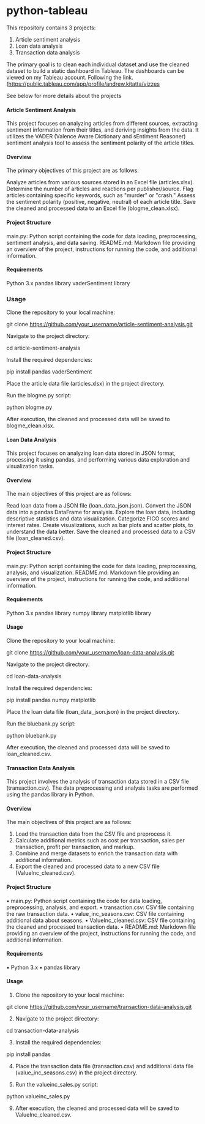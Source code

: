 # python-tableau

This repository contains 3 projects:

1. Article sentiment analysis
2. Loan data analysis
3. Transaction data analysis

The primary goal is to clean each individual dataset and use the cleaned dataset to build a static dashboard in Tableau. The dashboards can be viewed on my Tableau account. Following the link.
(https://public.tableau.com/app/profile/andrew.kitatta/vizzes

See below for more details about the projects

#### Article Sentiment Analysis

This project focuses on analyzing articles from different sources, extracting sentiment information from their titles, and deriving insights from the data. It utilizes the VADER (Valence Aware Dictionary and sEntiment Reasoner) sentiment analysis tool to assess the sentiment polarity of the article titles.

#### Overview

The primary objectives of this project are as follows:

Analyze articles from various sources stored in an Excel file (articles.xlsx).
Determine the number of articles and reactions per publisher/source.
Flag articles containing specific keywords, such as "murder" or "crash."
Assess the sentiment polarity (positive, negative, neutral) of each article title.
Save the cleaned and processed data to an Excel file (blogme_clean.xlsx).

#### Project Structure

main.py: Python script containing the code for data loading, preprocessing, sentiment analysis, and data saving.
README.md: Markdown file providing an overview of the project, instructions for running the code, and additional information.

#### Requirements

Python 3.x
pandas library
vaderSentiment library

### Usage

Clone the repository to your local machine:

git clone https://github.com/your_username/article-sentiment-analysis.git

Navigate to the project directory:

cd article-sentiment-analysis

Install the required dependencies:

pip install pandas vaderSentiment

Place the article data file (articles.xlsx) in the project directory.

Run the blogme.py script:

python blogme.py

After execution, the cleaned and processed data will be saved to blogme_clean.xlsx.


#### Loan Data Analysis

This project focuses on analyzing loan data stored in JSON format, processing it using pandas, and performing various data exploration and visualization tasks.

#### Overview

The main objectives of this project are as follows:

Read loan data from a JSON file (loan_data_json.json).
Convert the JSON data into a pandas DataFrame for analysis.
Explore the loan data, including descriptive statistics and data visualization.
Categorize FICO scores and interest rates.
Create visualizations, such as bar plots and scatter plots, to understand the data better.
Save the cleaned and processed data to a CSV file (loan_cleaned.csv).

#### Project Structure

main.py: Python script containing the code for data loading, preprocessing, analysis, and visualization.
README.md: Markdown file providing an overview of the project, instructions for running the code, and additional information.

#### Requirements

Python 3.x
pandas library
numpy library
matplotlib library

#### Usage

Clone the repository to your local machine:

git clone https://github.com/your_username/loan-data-analysis.git

Navigate to the project directory:

cd loan-data-analysis

Install the required dependencies:

pip install pandas numpy matplotlib

Place the loan data file (loan_data_json.json) in the project directory.

Run the bluebank.py script:

python bluebank.py

After execution, the cleaned and processed data will be saved to loan_cleaned.csv.


#### Transaction Data Analysis

This project involves the analysis of transaction data stored in a CSV file (transaction.csv). The data preprocessing and analysis tasks are performed using the pandas library in Python.

#### Overview

The main objectives of this project are as follows:
1.	Load the transaction data from the CSV file and preprocess it.
2.	Calculate additional metrics such as cost per transaction, sales per transaction, profit per transaction, and markup.
3.	Combine and merge datasets to enrich the transaction data with additional information.
4.	Export the cleaned and processed data to a new CSV file (ValueInc_cleaned.csv).

#### Project Structure

•	main.py: Python script containing the code for data loading, preprocessing, analysis, and export.
•	transaction.csv: CSV file containing the raw transaction data.
•	value_inc_seasons.csv: CSV file containing additional data about seasons.
•	ValueInc_cleaned.csv: CSV file containing the cleaned and processed transaction data.
•	README.md: Markdown file providing an overview of the project, instructions for running the code, and additional information.

#### Requirements

•	Python 3.x
•	pandas library

#### Usage
1.	Clone the repository to your local machine:

git clone https://github.com/your_username/transaction-data-analysis.git

2.	Navigate to the project directory:

cd transaction-data-analysis

3.	Install the required dependencies:

pip install pandas

4.	Place the transaction data file (transaction.csv) and additional data file (value_inc_seasons.csv) in the project directory.
   
5.	Run the valueinc_sales.py script:

python valueinc_sales.py 

9.	After execution, the cleaned and processed data will be saved to ValueInc_cleaned.csv.

